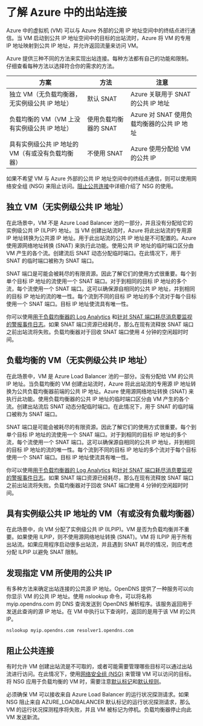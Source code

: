 <properties
   pageTitle="了解 Azure 中的出站连接 | Microsoft"
   description="本文介绍了 Azure 如何使 VM 与公共 Internet 服务进行通信。"
  services="load-balancer"
   documentationCenter="na"
   authors="sdwheeler"
   manager="carmonm"
   editor="" />
<tags
   ms.assetid="5f666f2a-3a63-405a-abcd-b2e34d40e001"
   ms.service="load-balancer"
   ms.devlang="na"
   ms.topic="article"
   ms.tgt_pltfrm="na"
   ms.workload="infrastructure-services"
   ms.date="10/31/2016"
   wacn.date="12/05/2016"
   ms.author="sewhee" />

# 了解 Azure 中的出站连接

Azure 中的虚拟机 (VM) 可以与 Azure 外部的公用 IP 地址空间中的终结点进行通信。当 VM 启动到公共 IP 地址空间中的目标的出站流时，Azure 将 VM 的专用 IP 地址映射到公共 IP 地址，并允许返回流量来访问 VM。

Azure 提供三种不同的方法来实现出站连接。每种方法都有自己的功能和限制。仔细查看每种方法以选择符合你的需求的方法。

| 方案 | 方法 | 注意 |
| --- | --- | --- |
| 独立 VM（无负载均衡器，无实例级公共 IP 地址） |默认 SNAT |Azure 关联用于 SNAT 的公共 IP 地址 |
| 负载均衡的 VM（VM 上没有实例级公共 IP 地址） |使用负载均衡器的 SNAT |Azure 对 SNAT 使用负载均衡器的公共 IP 地址 |
| 具有实例级公共 IP 地址的 VM（有或没有负载均衡器） |不使用 SNAT |Azure 使用分配给 VM 的公共 IP |

如果不希望 VM 与 Azure 外部的公共 IP 地址空间中的终结点通信，则可以使用网络安全组 (NSG) 来阻止访问。[阻止公共连接](#preventing-public-connectivity)中详细介绍了 NSG 的使用。

## 独立 VM（无实例级公共 IP 地址）

在此场景中，VM 不是 Azure Load Balancer 池的一部分，并且没有分配给它的实例级公共 IP (ILPIP) 地址。当 VM 创建出站流时，Azure 将此出站流的专用源 IP 地址转换为公共源 IP 地址。用于此出站流的公共 IP 地址是不可配置的。Azure 使用源网络地址转换 (SNAT) 来执行此功能。使用公共 IP 地址的临时端口区分由 VM 产生的各个流。创建流后 SNAT 动态分配临时端口。在此情况下，用于 SNAT 的临时端口被称为 SNAT 端口。

SNAT 端口是可能会被耗尽的有限资源。因此了解它们的使用方式很重要。每个到单个目标 IP 地址的流使用一个 SNAT 端口。对于到相同的目标 IP 地址的多个流，每个流使用一个 SNAT 端口。这可以确保源自相同的公共 IP 地址，并到相同的目标 IP 地址的流的唯一性。每个流到不同的目标 IP 地址的多个流对于每个目标使用一个 SNAT 端口。目标 IP 地址使流具有唯一性。

你可以使用[用于负载均衡器的 Log Analytics](/documentation/articles/load-balancer-monitor-log/) 和[针对 SNAT 端口耗尽消息要监视的警报事件日志](/documentation/articles/load-balancer-monitor-log/#alert-event-log)。如果 SNAT 端口资源已经耗尽，那么在现有流释放 SNAT 端口之前出站流将失败。负载均衡器对于回收 SNAT 端口使用 4 分钟的空闲超时时间。

## 负载均衡的 VM（无实例级公共 IP 地址）

在此场景中，VM 是 Azure Load Balancer 池的一部分。没有分配给 VM 的公共 IP 地址。当负载均衡的 VM 创建出站流时，Azure 将此出站流的专用源 IP 地址转换为公共负载均衡器前端的公共 IP 地址。Azure 使用源网络地址转换 (SNAT) 来执行此功能。使用负载均衡器的公共 IP 地址的临时端口区分由 VM 产生的各个流。创建出站流后 SNAT 动态分配临时端口。在此情况下，用于 SNAT 的临时端口被称为 SNAT 端口。

SNAT 端口是可能会被耗尽的有限资源。因此了解它们的使用方式很重要。每个到单个目标 IP 地址的流使用一个 SNAT 端口。对于到相同的目标 IP 地址的多个流，每个流使用一个 SNAT 端口。这可以确保源自相同的公共 IP 地址，并到相同的目标 IP 地址的流的唯一性。每个流到不同的目标 IP 地址的多个流对于每个目标使用一个 SNAT 端口。目标 IP 地址使流具有唯一性。

你可以使用[用于负载均衡器的 Log Analytics](/documentation/articles/load-balancer-monitor-log/) 和[针对 SNAT 端口耗尽消息要监视的警报事件日志](/documentation/articles/load-balancer-monitor-log/#alert-event-log)。如果 SNAT 端口资源已经耗尽，那么在现有流释放 SNAT 端口之前出站流将失败。负载均衡器对于回收 SNAT 端口使用 4 分钟的空闲超时时间。

## 具有实例级公共 IP 地址的 VM（有或没有负载均衡器）

在此场景中，向 VM 分配了实例级公共 IP (ILPIP)。VM 是否为负载均衡并不重要。如果使用 ILPIP，则不使用源网络地址转换 (SNAT)。VM 将 ILPIP 用于所有出站流。如果应用程序启动很多出站流，并且遇到 SNAT 耗尽的情况，则应考虑分配 ILPIP 以避免 SNAT 限制。

## 发现指定 VM 所使用的公共 IP

有多种方法来确定出站连接的公共源 IP 地址。OpenDNS 提供了一种服务可以向你显示 VM 的公共 IP 地址。使用 nslookup 命令，可以将名称 myip.opendns.com 的 DNS 查询发送到 OpenDNS 解析程序。该服务返回用于发送此查询的源 IP 地址。在 VM 中执行以下查询时，返回的是用于该 VM 的公共 IP。

    nslookup myip.opendns.com resolver1.opendns.com

## <a name="preventing-public-connectivity"></a> 阻止公共连接

有时允许 VM 创建出站流是不可取的，或者可能需要管理哪些目标可以通过出站流进行访问。在此情况下，使用[网络安全组 (NSG)](/documentation/articles/virtual-networks-nsg/) 来管理 VM 可以访问的目标。将 NSG 应用于负载均衡的 VM 时，需要注意[默认标记](/documentation/articles/virtual-networks-nsg/#default-tags)和[默认规则](/documentation/articles/virtual-networks-nsg/#default-rules)。

必须确保 VM 可以接收来自 Azure Load Balancer 的运行状况探测请求。如果 NSG 阻止来自 AZURE\_LOADBALANCER 默认标记的运行状况探测请求，那么 VM 的运行状况探测程序将失败，并且 VM 被标记为停机。负载均衡器停止向此 VM 发送新流。

<!---HONumber=Mooncake_1128_2016-->